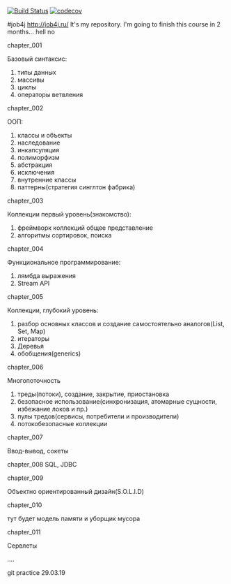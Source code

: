 [![Build Status](https://travis-ci.org/rmnick/job4j.svg?branch=master)](https://travis-ci.org/rmnick/job4j)
[![codecov](https://codecov.io/gh/rmnick/job4j/branch/master/graph/badge.svg)](https://codecov.io/gh/rmnick/job4j)

#job4j
 http://job4j.ru/
 It's my repository. I'm going to finish this course in 2 months... hell no

chapter_001

Базовый синтаксис:
1. типы данных
2. массивы
3. циклы
4. операторы ветвления
 
 chapter_002
 
 ООП:
 1. классы и объекты
 2. наследование
 3. инкапсуляция
 4. полиморфизм
 5. абстракция
 6. исключения
 7. внутренние классы
 8. паттерны(стратегия синглтон фабрика)

 chapter_003
 
Коллекции первый уровень(знакомство):
1. фреймворк коллекций общее представление
2. алгоритмы сортировок, поиска

chapter_004

Функциональное программирование:
1. лямбда выражения
2. Stream API

chapter_005

Коллекции, глубокий уровень:
1. разбор основных классов и создание самостоятельно аналогов(List, Set, Map)
2. итераторы
3. Деревья
4. обобщения(generics)

chapter_006

Многопоточность
1. треды(потоки), создание, закрытие, приостановка
2. безопасное использование(синхронизация, атомарные сущности, избежание локов и пр.)
3. пулы тредов(сервисы, потребители и производители)
4. потокобезопасные коллекции

chapter_007

Ввод-вывод, сокеты

chapter_008
SQL, JDBC

chapter_009

Объектно ориентированный дизайн(S.O.L.I.D)

chapter_010

тут будет модель памяти и уборщик мусора

chapter_011

Сервлеты 

....

git practice 29.03.19

